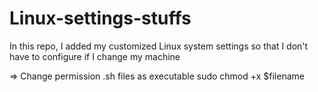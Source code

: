 # Linux-settings-stuffs
In this repo, I added my customized Linux system settings so that I don't have to configure if I change my machine

=> Change permission .sh files as executable
        sudo chmod +x $filename
